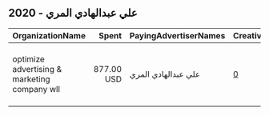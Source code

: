 ## 2020 - علي عبدالهادي المري 
|OrganizationName|Spent|PayingAdvertiserNames|CreativeUrls|Impressions|Genders|AgeBrackets|CountryCodes|BillingAddresses|CandidateBallotInformation|
|:---|---:|:---|:---|---:|:---|:---|:---|:---|:---|
|optimize advertising & marketing company wll|877.00 USD|علي عبدالهادي المري|[0](https://www.snap.com/political-ads/asset/23135837a6b1c288dae1e8780b2dccbcfbe8cc320f0897022f4ca28b607c45e2?mediaType=jpg)|734,255||21+|kuwait|"jaber almubarak st, behbehani complex, m floor, office 56,KUWAIT CITY,13046,KW"||
